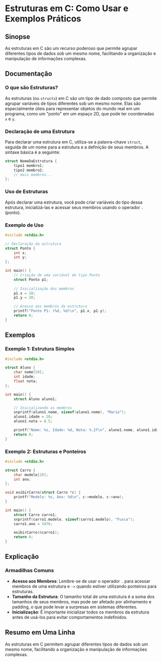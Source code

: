 <!--
Meta Description: # Estruturas em C: Como Usar e Exemplos Práticos ## Sinopse As estruturas em C são um recurso poderoso que permite agrupar diferentes tipos de dados s...
Meta Keywords: estrutura, membros, nome, struct, estruturas
-->

# Estruturas em C: Como Usar e Exemplos Práticos

## Sinopse
As estruturas em C são um recurso poderoso que permite agrupar diferentes tipos de dados sob um mesmo nome, facilitando a organização e manipulação de informações complexas.

## Documentação
### O que são Estruturas?
As estruturas (ou `structs`) em C são um tipo de dado composto que permite agrupar variáveis de tipos diferentes sob um mesmo nome. Elas são especialmente úteis para representar objetos do mundo real em um programa, como um "ponto" em um espaço 2D, que pode ter coordenadas `x` e `y`.

### Declaração de uma Estrutura
Para declarar uma estrutura em C, utiliza-se a palavra-chave `struct`, seguida de um nome para a estrutura e a definição de seus membros. A sintaxe básica é a seguinte:

```c
struct NomeDaEstrutura {
    tipo1 membro1;
    tipo2 membro2;
    // mais membros...
};
```

### Uso de Estruturas
Após declarar uma estrutura, você pode criar variáveis do tipo dessa estrutura, inicializá-las e acessar seus membros usando o operador `.` (ponto).

### Exemplo de Uso
```c
#include <stdio.h>

// Declaração da estrutura
struct Ponto {
    int x;
    int y;
};

int main() {
    // Criação de uma variável do tipo Ponto
    struct Ponto p1;
    
    // Inicialização dos membros
    p1.x = 10;
    p1.y = 20;

    // Acesso aos membros da estrutura
    printf("Ponto P1: (%d, %d)\n", p1.x, p1.y);
    return 0;
}
```

## Exemplos
### Exemplo 1: Estrutura Simples
```c
#include <stdio.h>

struct Aluno {
    char nome[50];
    int idade;
    float nota;
};

int main() {
    struct Aluno aluno1;

    // Inicializando os membros
    snprintf(aluno1.nome, sizeof(aluno1.nome), "Maria");
    aluno1.idade = 20;
    aluno1.nota = 8.5;

    printf("Nome: %s, Idade: %d, Nota: %.2f\n", aluno1.nome, aluno1.idade, aluno1.nota);
    return 0;
}
```

### Exemplo 2: Estruturas e Ponteiros
```c
#include <stdio.h>

struct Carro {
    char modelo[20];
    int ano;
};

void exibirCarro(struct Carro *c) {
    printf("Modelo: %s, Ano: %d\n", c->modelo, c->ano);
}

int main() {
    struct Carro carro1;
    snprintf(carro1.modelo, sizeof(carro1.modelo), "Fusca");
    carro1.ano = 1976;

    exibirCarro(&carro1);
    return 0;
}
```

## Explicação
### Armadilhas Comuns
- **Acesso aos Membros**: Lembre-se de usar o operador `.` para acessar membros de uma estrutura e `->` quando estiver utilizando ponteiros para estruturas.
- **Tamanho da Estrutura**: O tamanho total de uma estrutura é a soma dos tamanhos de seus membros, mas pode ser afetado por alinhamento e padding, o que pode levar a surpresas em sistemas diferentes.
- **Inicialização**: É importante inicializar todos os membros da estrutura antes de usá-los para evitar comportamentos indefinidos.

## Resumo em Uma Linha
As estruturas em C permitem agrupar diferentes tipos de dados sob um mesmo nome, facilitando a organização e manipulação de informações complexas.